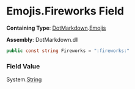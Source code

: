 # Emojis\.Fireworks Field

**Containing Type**: [DotMarkdown](../../README.md)\.[Emojis](../README.md)

**Assembly**: DotMarkdown\.dll

```csharp
public const string Fireworks = ":fireworks:"
```

### Field Value

System\.[String](https://docs.microsoft.com/en-us/dotnet/api/system.string)